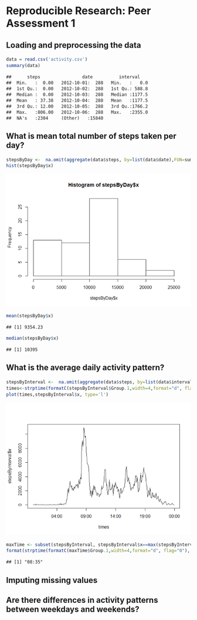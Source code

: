 # Reproducible Research: Peer Assessment 1


## Loading and preprocessing the data

```r
data = read.csv('activity.csv')
summary(data)
```

```
##      steps                date          interval     
##  Min.   :  0.00   2012-10-01:  288   Min.   :   0.0  
##  1st Qu.:  0.00   2012-10-02:  288   1st Qu.: 588.8  
##  Median :  0.00   2012-10-03:  288   Median :1177.5  
##  Mean   : 37.38   2012-10-04:  288   Mean   :1177.5  
##  3rd Qu.: 12.00   2012-10-05:  288   3rd Qu.:1766.2  
##  Max.   :806.00   2012-10-06:  288   Max.   :2355.0  
##  NA's   :2304     (Other)   :15840
```

## What is mean total number of steps taken per day?

```r
stepsByDay <-  na.omit(aggregate(data$steps, by=list(data$date),FUN=sum,na.rm=TRUE))
hist(stepsByDay$x)
```

![](PA1_template_files/figure-html/mean_values-1.png) 

```r
mean(stepsByDay$x)
```

```
## [1] 9354.23
```

```r
median(stepsByDay$x)
```

```
## [1] 10395
```


## What is the average daily activity pattern?

```r
stepsByInterval <-  na.omit(aggregate(data$steps, by=list(data$interval),FUN=sum,na.rm=TRUE))
times<-strptime(formatC(stepsByInterval$Group.1,width=4,format="d", flag="0"),'%H%M')
plot(times,stepsByInterval$x, type='l')
```

![](PA1_template_files/figure-html/average_daily-1.png) 

```r
maxTime <- subset(stepsByInterval, stepsByInterval$x==max(stepsByInterval$x))
format(strptime(formatC(maxTime$Group.1,width=4,format="d", flag="0"),'%H%M'),'%H:%M')
```

```
## [1] "08:35"
```
## Imputing missing values



## Are there differences in activity patterns between weekdays and weekends?
